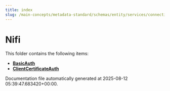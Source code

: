 ```yaml
---
title: index
slug: /main-concepts/metadata-standard/schemas/entity/services/connections/pipeline/nifi
---
```


# Nifi

This folder contains the following items:

- [**BasicAuth**](/main-concepts/metadata-standard/schemas/entity/services/connections/pipeline/nifi/basicauth)
- [**ClientCertificateAuth**](/main-concepts/metadata-standard/schemas/entity/services/connections/pipeline/nifi/clientcertificateauth)


Documentation file automatically generated at 2025-08-12 05:39:47.683420+00:00.
